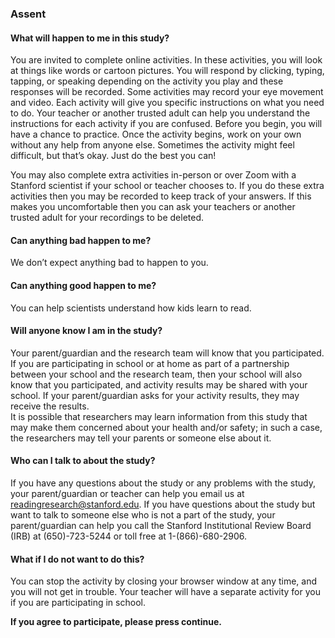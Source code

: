 ### **Assent**

#### **What will happen to me in this study?**

You are invited to complete online activities. In these activities, you will look at things like words or cartoon pictures. You will respond by clicking, typing, tapping, or speaking depending on the activity you play and these responses will be recorded. Some activities may record your eye movement and video. Each activity will give you specific instructions on what you need to do. Your teacher or another trusted adult can help you understand the instructions for each activity if you are confused. Before you begin, you will have a chance to practice. Once the activity begins, work on your own without any help from anyone else. Sometimes the activity might feel difficult, but that’s okay. Just do the best you can\!

You may also complete extra activities in-person or over Zoom with a Stanford scientist if your school or teacher chooses to. If you do these extra activities then you may be recorded to keep track of your answers. If this makes you uncomfortable then you can ask your teachers or another trusted adult for your recordings to be deleted. 

#### **Can anything bad happen to me?**

We don’t expect anything bad to happen to you.

#### **Can anything good happen to me?**

You can help scientists understand how kids learn to read.

#### **Will anyone know I am in the study?**

Your parent/guardian and the research team will know that you participated. If you are participating in school or at home as part of a partnership between your school and the research team, then your school will also know that you participated, and activity results may be shared with your school. If your parent/guardian asks for your activity results, they may receive the results.   
It is possible that researchers may learn information from this study that may make them concerned about your health and/or safety; in such a case, the researchers may tell your parents or someone else about it.

#### **Who can I talk to about the study?**

If you have any questions about the study or any problems with the study, your parent/guardian or teacher can help you email us at readingresearch@stanford.edu. If you have questions about the study but want to talk to someone else who is not a part of the study, your parent/guardian can help you call the Stanford Institutional Review Board (IRB) at (650)-723-5244 or toll free at 1-(866)-680-2906.

#### **What if I do not want to do this?**

You can stop the activity by closing your browser window at any time, and you will not get in trouble. Your teacher will have a separate activity for you if you are participating in school.

**If you agree to participate, please press continue.**